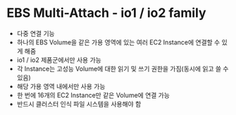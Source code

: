 # EBS Multi-Attach - io1 / io2 family
- 다중 연결 기능
- 하나의 EBS Volume을 같은 가용 영역에 있는 여러 EC2 Instance에 연결할 수 있게 해줌
- io1 / io2 제품군에서만 사용 가능
- 각 Instance는 고성능 Volume에 대한 읽기 및 쓰기 권한을 가짐(동시에 읽고 쓸 수 있음)
- 해당 가용 영역 내에서만 사용 가능
- 한 번에 16개의 EC2 Instance만 같은 Volume에 연결 가능
- 반드시 클러스터 인식 파일 시스템을 사용해야 함